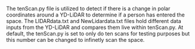 The tenScan.py file is utilized to detect if there is a change in polar coordinates around a YD-LiDAR to determine if a person has entered the space. 
The LIDARdata.txt and NewLidardata.txt files hold different data inputs from the YD-LiDAR and compares them live within tenScan.py.
At default, the tenScan.py is set to only do ten scans for testing purposes but this number can be changed to infinetly scan the space. 
